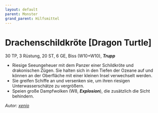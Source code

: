 ```yaml
---
layout: default
parent: Monster
grand_parent: Hilfsmittel
---
```


# Drachenschildkröte [Dragon Turtle]
30 TP, 3 Rüstung, 20 ST, 6 GE, Biss (W10+W10), ***Trupp***
- Riesige Seeungeheuer mit dem Panzer einer Schildkröte und drakonischen Zügen. Sie halten sich in den Tiefen der Ozeane auf und können an der Oberfläche mit einer kleinen Insel verwechselt werden.
- Sie greifen Schiffe an und versenken sie, um ihren riesigen Unterwasserschätze zu vergrößern.
- Speien große Dampfwolken (W8, ***Explosion***), die zusätzlich die Sicht behindern.

*Autor: [xenio](https://xenioinabottle.blogspot.com)*